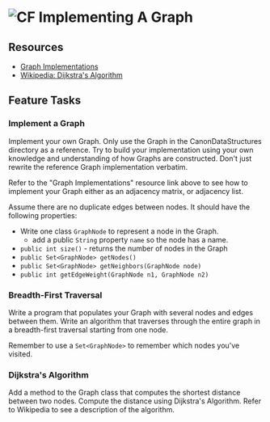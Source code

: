 # ![CF](http://i.imgur.com/7v5ASc8.png) Implementing A Graph

## Resources
* [Graph Implementations](https://secweb.cs.odu.edu/~zeil/cs361/web/website/Lectures/graphbasics/pages/ar01s02.html)
* [Wikipedia: Dijkstra's Algorithm](https://en.wikipedia.org/wiki/Dijkstra%27s_algorithm#Algorithm)

## Feature Tasks
### Implement a Graph
Implement your own Graph. Only use the Graph in the CanonDataStructures
directory as a reference. Try to build your implementation using your own
knowledge and understanding of how Graphs are constructed. Don't just rewrite
the reference Graph implementation verbatim.

Refer to the "Graph Implementations" resource link above to see how to
implement your Graph either as an adjacency matrix, or adjacency list.

Assume there are no duplicate edges between nodes. It should have the following
properties:

* Write one class `GraphNode` to represent a node in the Graph.
  * add a public `String` property `name` so the node has a name.
* `public int size()` - returns the number of nodes in the Graph
* `public Set<GraphNode> getNodes()`
* `public Set<GraphNode> getNeighbors(GraphNode node)`
* `public int getEdgeWeight(GraphNode n1, GraphNode n2)`

### Breadth-First Traversal
Write a program that populates your Graph with several nodes and edges between
them. Write an algorithm that traverses through the entire graph in
a breadth-first traversal starting from one node.

Remember to use a `Set<GraphNode>` to remember which nodes you've visited.

### Dijkstra's Algorithm
Add a method to the Graph class that computes the shortest distance between 
two nodes. Compute the distance using Dijkstra's Algorithm. Refer to Wikipedia
to see a description of the algorithm.

